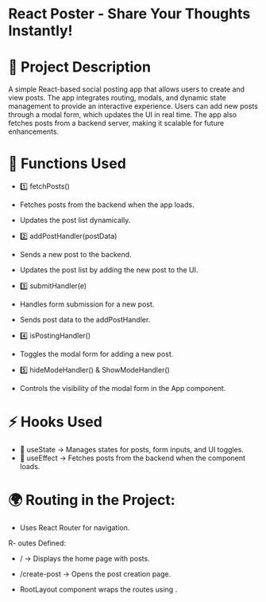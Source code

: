 # React Poster - Share Your Thoughts Instantly!

# 📝 Project Description 
A simple React-based social posting app that allows users to create and view posts. The app integrates routing, modals, and dynamic state management to provide an interactive experience. Users can add new posts through a modal form, which updates the UI in real time. The app also fetches posts from a backend server, making it scalable for future enhancements.



# 🔧 Functions Used 
- 1️⃣ fetchPosts()

- Fetches posts from the backend when the app loads.
- Updates the post list dynamically.

- 2️⃣ addPostHandler(postData)
  
- Sends a new post to the backend.
- Updates the post list by adding the new post to the UI.

- 3️⃣ submitHandler(e)

- Handles form submission for a new post.
- Sends post data to the addPostHandler.

- 4️⃣ isPostingHandler()
  
- Toggles the modal form for adding a new post.


- 5️⃣ hideModeHandler() & ShowModeHandler()

- Controls the visibility of the modal form in the App component.


# ⚡ Hooks Used 
- 🔹 useState → Manages states for posts, form inputs, and UI toggles.
- 🔹 useEffect → Fetches posts from the backend when the component loads.




# 🌍 Routing in the Project:
- Uses React Router for navigation.

R- outes Defined:

- / → Displays the home page with posts.

- /create-post → Opens the post creation page.

- RootLayout component wraps the routes using <Outlet />.




